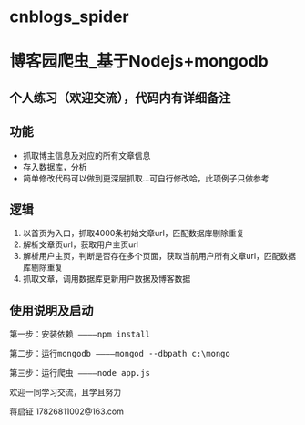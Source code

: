 # cnblogs_spider
<h1>博客园爬虫_基于Nodejs+mongodb</h1>
<h2>个人练习（欢迎交流），代码内有详细备注</h2>
<h2>功能</h2>
<ul>
<li>抓取博主信息及对应的所有文章信息</li>
<li>存入数据库，分析</li>
<li>简单修改代码可以做到更深层抓取...可自行修改哈，此项例子只做参考</li>
</ul>
<h2>逻辑</h2>
<ol>
<li>以首页为入口，抓取4000条初始文章url，匹配数据库剔除重复</li>
<li>解析文章页url，获取用户主页url</li>
<li>解析用户主页，判断是否存在多个页面，获取当前用户所有文章url，匹配数据库剔除重复</li>
<li>抓取文章，调用数据库更新用户数据及博客数据</li>
</ol>
<h2>使用说明及启动</h2>
<pre>第一步：安装依赖 ————npm install </pre>
<pre>第二步：运行mongodb ————mongod --dbpath c:\mongo </pre>
<pre>第三步：运行爬虫 ————node app.js</pre>
<p>欢迎一同学习交流，且学且努力</p>
<p>蒋启钲 17826811002@163.com</p>
